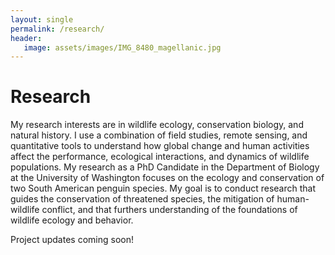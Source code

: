 ```yaml
---
layout: single
permalink: /research/
header:
   image: assets/images/IMG_8480_magellanic.jpg
---
```


# Research

My research interests are in wildlife ecology, conservation biology, and natural 
history. I use a combination of field studies, remote sensing, and quantitative tools to 
understand how global change and human activities affect the performance, ecological 
interactions, and dynamics of wildlife populations. My research as a PhD Candidate 
in the Department of Biology at the University of Washington focuses on the ecology 
and conservation of two South American penguin species. My goal is to
conduct research that guides the conservation of threatened species, 
the mitigation of human-wildlife conflict, and that furthers understanding of the
foundations of wildlife ecology and behavior. 

Project updates coming soon! <br>

<!--
#### Drivers of phenology and consequences of phenological shifts:

Shifts in phenology (i.e. the timing of important life events such as growth, 
migration, or reproduction) are among the best documented organismal responses 
to global change, but it is often difficult to predict how these shifts in timing
impact individual performance or population dynamics. Arrival and egg laying dates 
have shifted later in the once-largest colony of Magellanic penguins at Punta Tombo,
Argentina. As  part of my PhD dissertation, I examined the consequences of this 
shift by 1) exploring  the interaction between the timing of egg laying and of 
subsequent breeding-season events like fledging ([Cappello & Boersma 2021 Ecology](https://esajournals.onlinelibrary.wiley.com/doi/abs/10.1002/ecy.3443)), 
and 2) by investigating the potential for increasing mismatch between penguin 
breeding and the window of  optimal oceanographic conditions and food availability. 
These studies leveraged large and long-term datasets from field studies and remote 
sensing to better understand how species will perform under changing environmental 
conditions.

#### Conservation of rare and endangered species:

_Galapagos penguins:_ Populations of rare and endangered species have urgent conservation needs yet are often among the most difficult to study. The Galapagos penguin is Endangered
on the IUCN Red List, and its population is small and remote. My work with this species
aims to reveal components of its natural history, behavior, and demography that 
will aid in developing effective conservation strategies. For example, I tested 
the accuracy of less invasive methods (e.g. morphometric measurements, subtle
markings on otherwise monomorphic plumage) for determining the sex of individual
penguins ([Cappello & Boersma 2018 Endangered Species Research](https://www.int-res.com/abstracts/esr/v35/p169-173/)). I am currently 
working on analyses to determine the thermal and physical properties 
of Galapagos penguin nests that best predict if a penguin will occupy the nest. 
This information will be useful for designing artificial nests to increase breeding 
opportunities for this small and endangered population.
<br>
<br>
_Integrated population modeling:_ Management and funding allocation decisions frequently 
rely on population trajectory estimates, but uncertainty in trends can be high when
data are sparse. As part of a collaborative effort, I am currently working on a 
simulation analysis that evaluates the performance of integrated population models 
(IPMs), which may help overcome data limitations, but their accuracy remains 
underexplored. This work aims to help researchers evaluate the pros and cons of 
using the IPM framework, particularly when studying rare or difficult-to-study populations.

-->
